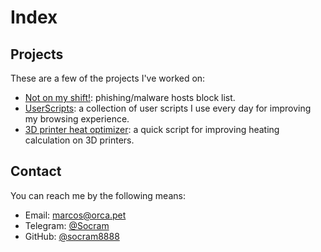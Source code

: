 Index
=====

Projects
--------

These are a few of the projects I've worked on:

* [Not on my shift!](notonmyshift/): phishing/malware hosts block list.
* [UserScripts](userscripts/): a collection of user scripts I use every day for improving my browsing experience.
* [3D printer heat optimizer](fastheat/): a quick script for improving heating calculation on 3D printers.

Contact
-------

You can reach me by the following means:

 * Email: [marcos@orca.pet](mailto:marcos@orca.pet)
 * Telegram: [@Socram](https://t.me/Socram)
 * GitHub: [@socram8888](https://github.com/socram8888)
